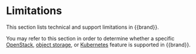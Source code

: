 # Limitations

This section lists technical and support limitations in {{brand}}.

You may refer to this section in order to determine whether a specific [OpenStack](openstack.md), [object storage](object-storage.md), or [Kubernetes](kubernetes.md) feature is supported in {{brand}}.
